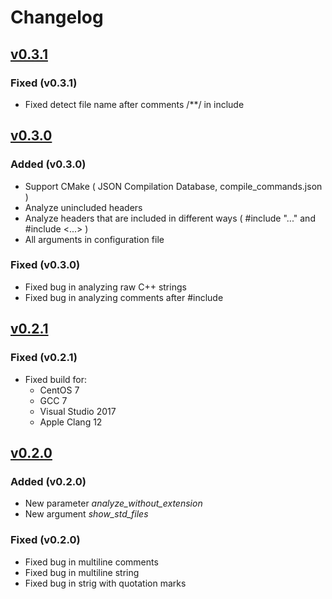 # Changelog

## [v0.3.1](docs/versions/VERSION_0.3.1.md)

### Fixed (v0.3.1)

* Fixed detect file name after comments /**/ in include

## [v0.3.0](docs/versions/VERSION_0.3.0.md)

### Added (v0.3.0)

* Support CMake ( JSON Compilation Database, compile_commands.json )
* Analyze unincluded headers
* Analyze headers that are included in different ways ( #include "..." and #include <...> )
* All arguments in configuration file

### Fixed (v0.3.0)

* Fixed bug in analyzing raw C++ strings
* Fixed bug in analyzing comments after #include

## [v0.2.1](docs/versions/VERSION_0.2.1.md)

### Fixed (v0.2.1)

* Fixed build for:
  * CentOS 7
  * GCC 7
  * Visual Studio 2017
  * Apple Clang 12

## [v0.2.0](docs/versions/VERSION_0.2.0.md)

### Added (v0.2.0)

* New parameter *analyze_without_extension*
* New argument *show_std_files*

### Fixed (v0.2.0)

* Fixed bug in multiline comments
* Fixed bug in multiline string
* Fixed bug in strig with quotation marks

